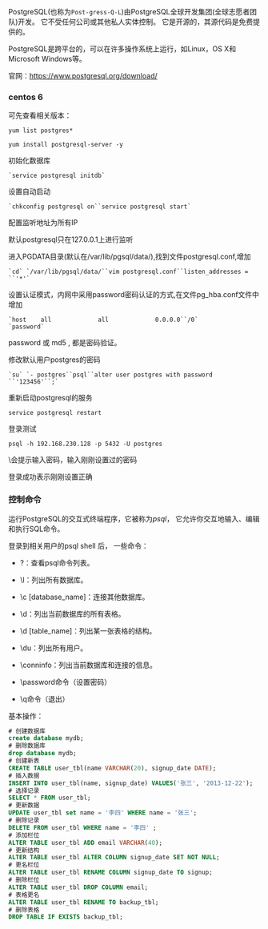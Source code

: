 PostgreSQL(也称为`Post-gress-Q-L`)由PostgreSQL全球开发集团(全球志愿者团队)开发。 它不受任何公司或其他私人实体控制。 它是开源的，其源代码是免费提供的。

PostgreSQL是跨平台的，可以在许多操作系统上运行，如Linux，OS X和Microsoft Windows等。

官网：https://www.postgresql.org/download/



### centos 6

可先查看相关版本：

`yum list postgres*`

`yum install postgresql-server -y`

初始化数据库

```
`service postgresql initdb`
```

设置自动启动

```
`chkconfig postgresql on``service postgresql start`
```



配置监听地址为所有IP

默认postgresql只在127.0.0.1上进行监听

进入PGDATA目录(默认在/var/lib/pgsql/data/),找到文件postgresql.conf,增加

```
`cd` `/var/lib/pgsql/data/``vim postgresql.conf``listen_addresses = ``'*'`
```

设置认证模式，内网中采用password密码认证的方式,在文件pg_hba.conf文件中增加

```
`host    all             all             0.0.0.0``/0`               `password`
```

password 或 md5 , 都是密码验证。

修改默认用户postgres的密码

```
`su` `- postgres``psql``alter user postgres with password ``'123456'``;`
```

重新启动postgresql的服务

`service postgresql restart`

登录测试

```
psql -h 192.168.230.128 -p 5432 -U postgres
```

\会提示输入密码，输入刚刚设置过的密码

登录成功表示刚刚设置正确





### 控制命令

运行PostgreSQL的交互式终端程序，它被称为*psql*， 它允许你交互地输入、编辑和执行SQL命令。

登录到相关用户的psql shell 后， 一些命令：

* \?：查看psql命令列表。

* \l：列出所有数据库。

* \c [database_name]：连接其他数据库。

* \d：列出当前数据库的所有表格。

* \d [table_name]：列出某一张表格的结构。

* \du：列出所有用户。

* \conninfo：列出当前数据库和连接的信息。
* \password命令（设置密码）
* \q命令（退出）



基本操作：

```sql
# 创建数据库
create database mydb;
# 删除数据库
drop database mydb;
# 创建新表
CREATE TABLE user_tbl(name VARCHAR(20), signup_date DATE);
# 插入数据
INSERT INTO user_tbl(name, signup_date) VALUES('张三', '2013-12-22');
# 选择记录
SELECT * FROM user_tbl;
# 更新数据
UPDATE user_tbl set name = '李四' WHERE name = '张三';
# 删除记录
DELETE FROM user_tbl WHERE name = '李四' ;
# 添加栏位
ALTER TABLE user_tbl ADD email VARCHAR(40);
# 更新结构
ALTER TABLE user_tbl ALTER COLUMN signup_date SET NOT NULL;
# 更名栏位
ALTER TABLE user_tbl RENAME COLUMN signup_date TO signup;
# 删除栏位
ALTER TABLE user_tbl DROP COLUMN email;
# 表格更名
ALTER TABLE user_tbl RENAME TO backup_tbl;
# 删除表格
DROP TABLE IF EXISTS backup_tbl;
```


